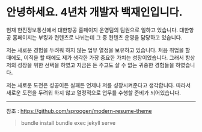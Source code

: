 # 안녕하세요. 4년차 개발자 백재인입니다.

현재 한진정보통신에서 대한항공 홈페이지 운영팀의 팀원으로 일하고 있습니다. 대한항공 홈페이지는 부킹과 컨텐츠로 나뉘는데 그 중 컨텐츠 운영을 담당하고 있습니다.

저는 새로운 경험을 두려워 하지 않는 업무 열정을 보유하고 있습니다. 처음 취업을 할 때에도, 이직을 할 때에도 제가 생각한 가장 중요한 가치는 성장이었습니다. 그래서 항상 저의 성장을 위한 선택을 하였고 지금은 돈 주고도 살 수 없는 귀중한 경험들을 하였습니다.

저는 새로운 도전은 성공이든 실패든 언제나 저를 성장시켜준다고 생각합니다. 따라서 새로운 도전을 두려워 하지 않고 열정적으로 업무를 수행할 준비가 되어있습니다.

---

참조 : https://github.com/sproogen/modern-resume-theme

> bundle install
> bundle exec jekyll serve
